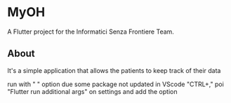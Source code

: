 # MyOH

A Flutter project for the Informatici Senza Frontiere Team.

## About

It's a simple application that allows the patients to keep track of their data

run with " " option due some package not updated
in VScode "CTRL+," poi "Flutter run additional args" on settings and add the option